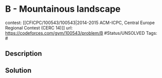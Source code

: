 # B - Mountainous landscape

contest: [[CFICPC/100543/100543|2014-2015 ACM-ICPC, Central Europe Regional Contest (CERC 14)]]
url: https://codeforces.com/gym/100543/problem/B
#Status/UNSOLVED
Tags: #

## Description

## Solution

